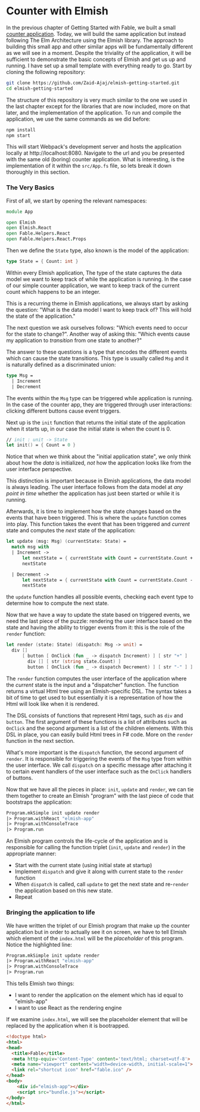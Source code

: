 # Counter with Elmish

In the previous chapter of Getting Started with Fable, we built a small [counter application](/chapters/fable/counter).  Today, we will build the same application but instead following The Elm Architecture using the Elmish library. The approach to building this small app and other similar apps will be fundamentally different as we will see in a moment. Despite the triviality of the application, it will be sufficient to demonstrate the basic concepts of Elmish and get us up and running. I have set up a small template with everything ready to go. Start by cloning the following repository:
```bash
git clone https://github.com/Zaid-Ajaj/elmish-getting-started.git
cd elmish-getting-started
```
The structure of this repository is very much similar to the one we used in the last chapter except for the libraries that are now included, more on that later, and the implementation of the application. To run and compile the application, we use the same commands as we did before:
```bash
npm install
npm start
```
This will start Webpack's development server and hosts the application locally at http://localhost:8080. Navigate to the url and you be presented with the same old (boring) counter application. What is interesting, is the implementation of it within the `src/App.fs` file, so lets break it down thoroughly in this section.

### The Very Basics

First of all, we start by opening the relevant namespaces:
```fsharp
module App

open Elmish
open Elmish.React
open Fable.Helpers.React
open Fable.Helpers.React.Props
```
Then we define the `State` type, also known is the model of the application:
```fsharp
type State = { Count: int }
```
Within every Elmish application, The type of the state captures the data model we want to keep track of while the application is running. In the case of our simple counter application, we want to keep track of the current count which happens to be an integer. 

This is a recurring theme in Elmish applications, we always start by asking the question: "What is the data model I want to keep track of? This will hold the state of the application." 

The next question we ask ourselves follows: "Which events need to occur for the state to change?". Another way of asking this: "Which events cause my application to *transition* from one state to another?"  

The answer to these questions is a type that encodes the different events which can cause the state transitions. This type is usually called `Msg` and it is naturally defined as a discriminated union: 
```fsharp
type Msg =
  | Increment
  | Decrement
```
The events within the `Msg` type can be triggered while application is running. In the case of the counter app, they are triggered through user interactions: clicking different buttons cause event triggers.

Next up is the `init` function that returns the initial state of the application when it starts up, in our case the initial state is when the count is 0. 
```fsharp
// init : unit -> State
let init() = { Count = 0 }
```
Notice that when we think about the "initial application state", we only think about how the *data* is initialized, *not* how the application looks like from the user interface perspective. 

This distinction is important because in Elmish applications, the data model is always leading. The user interface follows from the data model at *any point in time* whether the application has just been started or while it is running. 

Afterwards, it is time to implement how the state changes based on the events that have been triggered. This is where the `update` function comes into play. This function takes the event that has been triggered and *current* state and computes the *next* state of the application:
```fsharp
let update (msg: Msg) (currentState: State) =
  match msg with
  | Increment -> 
      let nextState = { currentState with Count = currentState.Count + 1 }
      nextState

  | Decrement -> 
      let nextState = { currentState with Count = currentState.Count - 1 }
      nextState
```
the `update` function handles all possible events, checking each event type to determine how to compute the next state. 

Now that we have a way to update the state based on triggered events, we need the last piece of the puzzle: rendering the user interface based on the state and having the ability to trigger events from it: this is the role of the `render` function: 
```fsharp
let render (state: State) (dispatch: Msg -> unit) =
  div []
      [ button [ OnClick (fun _ -> dispatch Increment) ] [ str "+" ]
        div [] [ str (string state.Count) ]
        button [ OnClick (fun _ -> dispatch Decrement) ] [ str "-" ] ]
```
The `render` function computes the user interface of the application where the *current* state is the input and a "dispatcher" function. The function returns a virtual Html tree using an Elmish-specific DSL. The syntax takes a bit of time to get used to but essentially it is a representation of how the Html will look like when it is rendered. 

The DSL consists of functions that represent Html tags, such as `div` and `button`. The first argument of these functions is a list of attributes such as `OnClick` and the second argument is a list of the children elements. With this DSL in place, you can easily build Html trees in F# code. More on the `render` function in the next section. 

What's more important is the `dispatch` function, the second argument of `render`. It is responsible for triggering the events of the `Msg` type from within the user interface. We call `dispatch` on a specific message after attaching it to certain event handlers of the user interface such as the `OnClick` handlers of buttons.

Now that we have all the pieces in place: `init`, `update` and `render`, we can tie them together to create an Elmish "program" with the last piece of code that bootstraps the application:
```fsharp
Program.mkSimple init update render
|> Program.withReact "elmish-app"
|> Program.withConsoleTrace
|> Program.run
```
An Elmish program controls the life-cycle of the application and is responsible for calling the function triplet (`init`, `update` and `render`) in the appropriate manner: 
 - Start with the current state (using initial state at startup)
 - Implement `dispatch` and give it along with current state to the `render` function
 - When `dispatch` is called, call `update` to get the next state and re-`render` the application based on this new state. 
 - Repeat

### Bringing the application to life
We have written the triplet of our Elmish program that make up the counter application but in order to actually see it on screen, we have to tell Elmish which element of the `index.html` will be the *placeholder* of this program. Notice the highlighted line:
```fsharp {highlight:[2]}
Program.mkSimple init update render
|> Program.withReact "elmish-app"
|> Program.withConsoleTrace
|> Program.run
```
This tells Elmish two things:
 - I want to render the application on the element which has id equal to "elmish-app"
 - I want to use React as the rendering engine

If we examine `index.html`, we will see the placeholder element that will be replaced by the application when it is bootrapped. 

```html {highlight: [10]}
<!doctype html>
<html>
<head>
  <title>Fable</title>
  <meta http-equiv='Content-Type' content='text/html; charset=utf-8'>
  <meta name="viewport" content="width=device-width, initial-scale=1">
  <link rel="shortcut icon" href="fable.ico" />
</head>
<body>
    <div id="elmish-app"></div>
    <script src="bundle.js"></script>
</body>
</html>
```
